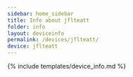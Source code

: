 ```yaml
---
sidebar: home_sidebar
title: Info about jflteatt
folder: info
layout: deviceinfo
permalink: /devices/jflteatt/
device: jflteatt
---
```

{% include templates/device_info.md %}
